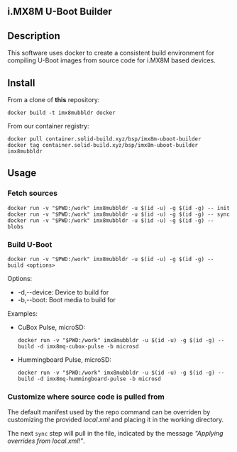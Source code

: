 ## i.MX8M U-Boot Builder

## Description
This software uses docker to create a consistent build environment for compiling U-Boot images from source code for i.MX8M based devices.

## Install
From a clone of **this** repository:

    docker build -t imx8mubbldr docker

From our container registry:

    docker pull container.solid-build.xyz/bsp/imx8m-uboot-builder
    docker tag container.solid-build.xyz/bsp/imx8m-uboot-builder imx8mubbldr

## Usage
### Fetch sources
    docker run -v "$PWD:/work" imx8mubbldr -u $(id -u) -g $(id -g) -- init
    docker run -v "$PWD:/work" imx8mubbldr -u $(id -u) -g $(id -g) -- sync
    docker run -v "$PWD:/work" imx8mubbldr -u $(id -u) -g $(id -g) -- blobs

### Build U-Boot
    docker run -v "$PWD:/work" imx8mubbldr -u $(id -u) -g $(id -g) -- build <options>

Options:
- -d,--device:  Device to build for
- -b,--boot:  Boot media to build for

Examples:
- CuBox Pulse, microSD:

      docker run -v "$PWD:/work" imx8mubbldr -u $(id -u) -g $(id -g) -- build -d imx8mq-cubox-pulse -b microsd

- Hummingboard Pulse, microSD:

      docker run -v "$PWD:/work" imx8mubbldr -u $(id -u) -g $(id -g) -- build -d imx8mq-hummingboard-pulse -b microsd

### Customize where source code is pulled from

The default manifest used by the repo command can be overriden by customizing the provided *local.xml* and placing it in the working directory.

The next `sync` step will pull in the file, indicated by the message *"Applying overrides from local.xml!"*.
